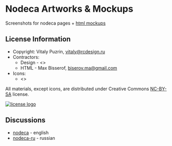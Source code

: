 Nodeca Artworks & Mockups
=========================

Screenshots for nodeca pages + [html mockups](http://nodeca.github.com/nodeca-design/)

License Information
-------------------

- Copyright: Vitaly Puzrin, vitaly@rcdesign.ru
- Contractors:
  - Design - <>
  - HTML - Max Bisserof, biserov.ma@gmail.com
- Icons:
  - <>

All materials, except icons, are distributed under Creative Commons [NC-BY-SA](http://creativecommons.org/licenses/by-nc-sa/3.0/) license.

[![license logo](http://i.creativecommons.org/l/by-nc-sa/3.0/88x31.png)](http://creativecommons.org/licenses/by-nc-sa/3.0/)

Discussions
-----------

- [nodeca](https://groups.google.com/group/nodeca/) - english
- [nodeca-ru](https://groups.google.com/group/nodeca-ru/) - russian

